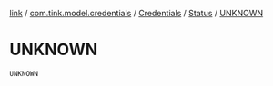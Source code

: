 [link](../../../index.md) / [com.tink.model.credentials](../../index.md) / [Credentials](../index.md) / [Status](index.md) / [UNKNOWN](./-u-n-k-n-o-w-n.md)

# UNKNOWN

`UNKNOWN`